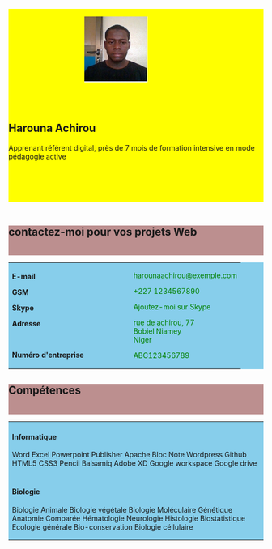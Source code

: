 <!doctype html>
<html>
<head>
<meta charset="utf-8"/>
<link rel="stylesheet" href="style.css">
<title>CV en ligne</title>
</head>
<body>
	<div class="deux" style="background:yellow";><p><img src="achirou.jpg" class="un" alt="photo de achirou" width="125 cm" hspace="150" vspace="15"></p><br><h2>Harouna Achirou</h2>
	<p class="deux">Apprenant référent digital, près de 7 mois de formation intensive en mode pédagogie active</p><br><br><br><br></div><br>
<div style="background:rosybrown;";><p><h2>contactez-moi pour vos projets Web</h2></p><br></div>
<div style="background:skyblue";><table border="0" style="background: skyblue;" width="500 px" >
<tr width="600 cm"><td><b><p>E-mail</p><p>GSM</p><p>Skype</p><p>Adresse</p><br><p>Numéro d'entreprise</p></b></td>
	<td></td><td></td><td></td><td></td><td></td><td></td><td style="color:green";><p>harounaachirou@exemple.com</p><p>+227 1234567890</p><p>Ajoutez-moi sur Skype</p><p>rue de achirou, 77<br>Bobiel Niamey<br>Niger</p><p>ABC123456789</p></td>
</tr>
</table></div>
<div style="background:rosybrown;">
	<h2>Compétences</h2><br>
</div>
<div>
	<table style="background: skyblue;">
		<tr>
			<td><h4>Informatique</h4>
				<p>Word  Excel   Powerpoint    Publisher    Apache   Bloc Note    Wordpress    Github    HTML5    CSS3     Pencil      Balsamiq      Adobe XD     Google workspace    Google drive</p></td>
		</tr>
		<tr>
			<td><h4>Biologie</h4>
			<p>Biologie Animale    Biologie végétale     Biologie Moléculaire      Génétique      Anatomie Comparée     Hématologie     Neurologie      Histologie      Biostatistique       Ecologie générale     Bio-conservation     Biologie céllulaire</p></td>
		</tr>
	</table>
</div>
</body>